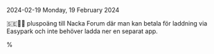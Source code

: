 2024-02-19 Monday, 19 February 2024

&#x1F1F8;&#x1F1EA;🚗🔌 pluspoäng till Nacka Forum där man kan betala för laddning via Easypark och inte behöver ladda ner en separat app.

%
